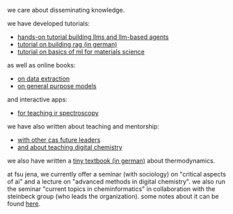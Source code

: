 we care about disseminating knowledge.

we have developed tutorials: 

- [hands-on tutorial building llms and llm-based agents](https://github.com/lamalab-org/llm-tutorial)
- [tutorial on building rag (in german)](https://lamalab-org.github.io/rag-tutorial/)
- [tutorial on basics of ml for materials science](https://github.com/kjappelbaum/ml_molsim)

as well as online books: 

- [on data extraction](https://matextract.pub)
- [on general purpose models](https://gpmbook.lamalab.org)

and interactive apps: 

- [for teaching ir spectroscopy](https://ir.cheminfo.org)

we have also written about teaching and mentorship: 

- [with other cas future leaders](https://pubs.acs.org/doi/full/10.1021/acscentsci.3c00500)
- [and about teaching digital chemistry](https://www.cell.com/chem/fulltext/S2451-9294(24)00536-9)

we also have written a [tiny textbook (in german)](https://link.springer.com/book/10.1007/978-3-658-17021-9) about thermodynamics.


at fsu jena, we currently offer a seminar (with sociology) on "critical aspects of ai" and a lecture on "advanced methods in digital chemistry". we also run the seminar "current topics in cheminformatics" in collaboration with the steinbeck group (who leads the organization). some notes about it can be found [here](https://lamalab-org.github.io/toolminutes/).